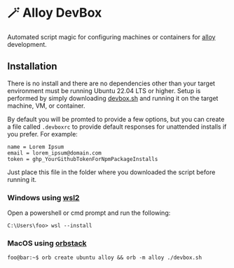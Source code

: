 # 🪄 Alloy DevBox
Automated script magic for configuring machines or containers
for [alloy](https://github.com/StullerInc/alloy) development.

## Installation

There is no install and there are no dependencies other than your target environment must be running Ubuntu 22.04 LTS
or higher. Setup is performed by simply downloading [devbox.sh](devbox.sh) and running it on the target machine, VM, or container.

By default you will be promted to provide a few options, but you can create a file called `.devboxrc` to provide default responses for unattended installs if you prefer. For example:

```env
name = Lorem Ipsum
email = lorem_ipsum@domain.com
token = ghp_YourGithubTokenForNpmPackageInstalls
```
Just place this file in the folder where you downloaded the script before running it.

### Windows using [wsl2](https://learn.microsoft.com/en-us/windows/wsl/install)

Open a powershell or cmd prompt and run the following:

```shell
C:\Users\foo> wsl --install
```

### MacOS using [orbstack](https://orbstack.dev)
```console
foo@bar:~$ orb create ubuntu alloy && orb -m alloy ./devbox.sh
```
